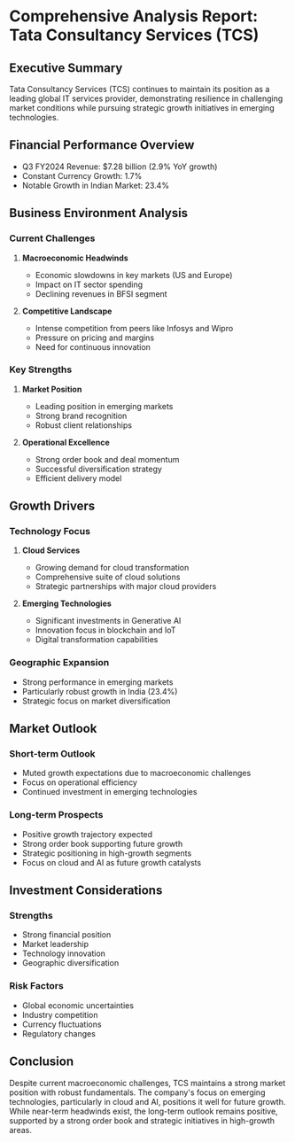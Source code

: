 # Comprehensive Analysis Report: Tata Consultancy Services (TCS)

## Executive Summary
Tata Consultancy Services (TCS) continues to maintain its position as a leading global IT services provider, demonstrating resilience in challenging market conditions while pursuing strategic growth initiatives in emerging technologies.

## Financial Performance Overview
- Q3 FY2024 Revenue: $7.28 billion (2.9% YoY growth)
- Constant Currency Growth: 1.7%
- Notable Growth in Indian Market: 23.4%

## Business Environment Analysis

### Current Challenges
1. **Macroeconomic Headwinds**
   - Economic slowdowns in key markets (US and Europe)
   - Impact on IT sector spending
   - Declining revenues in BFSI segment

2. **Competitive Landscape**
   - Intense competition from peers like Infosys and Wipro
   - Pressure on pricing and margins
   - Need for continuous innovation

### Key Strengths
1. **Market Position**
   - Leading position in emerging markets
   - Strong brand recognition
   - Robust client relationships

2. **Operational Excellence**
   - Strong order book and deal momentum
   - Successful diversification strategy
   - Efficient delivery model

## Growth Drivers

### Technology Focus
1. **Cloud Services**
   - Growing demand for cloud transformation
   - Comprehensive suite of cloud solutions
   - Strategic partnerships with major cloud providers

2. **Emerging Technologies**
   - Significant investments in Generative AI
   - Innovation focus in blockchain and IoT
   - Digital transformation capabilities

### Geographic Expansion
- Strong performance in emerging markets
- Particularly robust growth in India (23.4%)
- Strategic focus on market diversification

## Market Outlook

### Short-term Outlook
- Muted growth expectations due to macroeconomic challenges
- Focus on operational efficiency
- Continued investment in emerging technologies

### Long-term Prospects
- Positive growth trajectory expected
- Strong order book supporting future growth
- Strategic positioning in high-growth segments
- Focus on cloud and AI as future growth catalysts

## Investment Considerations

### Strengths
- Strong financial position
- Market leadership
- Technology innovation
- Geographic diversification

### Risk Factors
- Global economic uncertainties
- Industry competition
- Currency fluctuations
- Regulatory changes

## Conclusion
Despite current macroeconomic challenges, TCS maintains a strong market position with robust fundamentals. The company's focus on emerging technologies, particularly in cloud and AI, positions it well for future growth. While near-term headwinds exist, the long-term outlook remains positive, supported by a strong order book and strategic initiatives in high-growth areas.